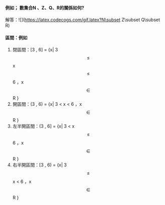 #### 例如； 數集合N 、Z、Q、R的關係如何?

解答：![](https://latex.codecogs.com/gif.latex?N\subset Z\subset Q\subset R)

#### 區間：例如

1. 閉區間：\[3 , 6\] = {x\| 3$$\leq $$ x $$\leq $$ 6 ，x $$\in$$ R }
2. 開區間：\(3 , 6\) = {x\| 3 &lt;  x  &lt;  6 ，x $$\in$$ R }
3. 左半開區間：\(3 , 6\] = {x\| 3 &lt;  x $$\leq $$ 6 ，x $$\in$$ R }
4. 右半開區間：\[3 , 6\) = {x\| 3$$\leq $$ x  &lt;  6 ，x $$\in$$ R }




